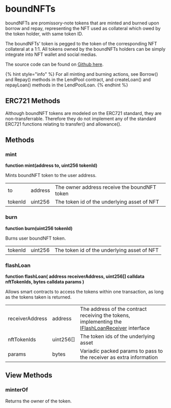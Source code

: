 # boundNFTs

boundNFTs are promissory-note tokens that are minted and burned upon borrow and repay, representing the NFT used as collateral which owed by the token holder, with same token ID.

The boundNFTs' token is pegged to the token of the corresponding NFT collateral at a 1:1. All tokens owned by the boundNFTs holders can be simply integrate into NFT wallet and social medias.

The source code can be found on [Github here](https://github.com/BendDAO/bend-protocol/blob/main/contracts/protocol/BNFT.sol).

{% hint style="info" %}
For all minting and burning actions, see Borrow() and Repay() methods in the LendPool contract, and createLoan() and repayLoan() methods in the LendPoolLoan.
{% endhint %}

## ERC721 Methods

Although boundNFT tokens are modeled on the ERC721 standard, they are non-transferrable. Therefore they do not implement any of the standard ERC721 functions relating to transfer() and allowance().

## Methods

### mint

**function mint(address to, uint256 tokenId)**

Mints boundNFT token to the user address.

|         |         |                                              |
| ------- | ------- | -------------------------------------------- |
| to      | address | The owner address receive the boundNFT token |
| tokenId | uint256 | The token id of the underlying asset of NFT  |

### burn

**function burn(uint256 tokenId)**

Burns user boundNFT token.

|         |         |                                             |
| ------- | ------- | ------------------------------------------- |
| tokenId | uint256 | The token id of the underlying asset of NFT |

### flashLoan

**function flashLoan( address receiverAddress, uint256\[] calldata nftTokenIds, bytes calldata params )**

Allows smart contracts to access the tokens within one transaction, as long as the tokens taken is returned.

|                 |            |                                                                                                                                                                                                  |
| --------------- | ---------- | ------------------------------------------------------------------------------------------------------------------------------------------------------------------------------------------------ |
| receiverAddress | address    | The address of the contract receiving the tokens, implementing the [IFlashLoanReceiver](https://github.com/bendfi/bend-protocol/blob/main/contracts/interfaces/IFlashLoanReceiver.sol) interface |
| nftTokenIds     | uint256\[] | The token ids of the underlying asset                                                                                                                                                            |
| params          | bytes      | Variadic packed params to pass to the receiver as extra information                                                                                                                              |

## View Methods

### minterOf

Returns the owner of the token.

